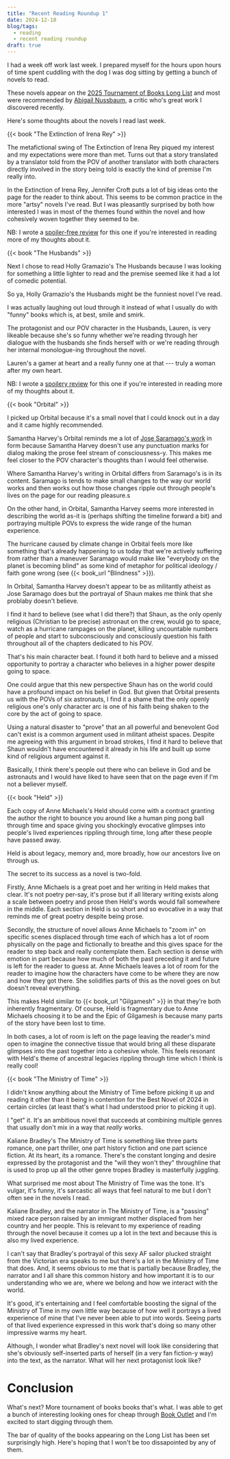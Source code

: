 ```yaml
---
title: "Recent Reading Roundup 1"
date: 2024-12-10
blog/tags:
  - reading
  - recent reading roundup
draft: true
---
```


I had a week off work last week. I prepared myself for the hours upon hours of time spent cuddling with the dog I was dog sitting by getting a bunch of novels to read.

These novels appear on the [2025 Tournament of Books Long List](https://www.tournamentofbooks.com/the-year-in-fiction-2024) and most were recommended by [Abigail Nussbaum](https://wrongquestions.blogspot.com/), a critic who's great work I discovered recently.

Here's some thoughts about the novels I read last week.

{{< book "The Extinction of Irena Rey" >}}

The metafictional swing of The Extinction of Irena Rey piqued my interest and my expectations were more than met. Turns out that a story translated by a translator told from the POV of another translator with both characters directly involved in the story being told is exactly the kind of premise I'm really into.

In the Extinction of Irena Rey, Jennifer Croft puts a lot of big ideas onto the page for the reader to think about. This seems to be common practice in the more "artsy" novels I've read. But I was pleasantly surprised by both how interested I was in most of the themes found within the novel and how cohesively woven together they seemed to be.

NB: I wrote a [spoiler-free review](/books/9781639731701/) for this one if you're interested in reading more of my thoughts about it.

{{< book "The Husbands" >}}

Next I chose to read Holly Gramazio's The Husbands because I was looking for something a little lighter to read and the premise seemed like it had a lot of comedic potential.

So ya, Holly Gramazio's the Husbands might be the funniest novel I've read.

I was actually laughing out loud through it instead of what I usually do with "funny" books which is, at best, smile and smirk.

The protagonist and our POV character in the Husbands, Lauren, is very likeable because she's so funny whether we're reading through her dialogue with the husbands she finds herself with or we're reading through her internal monologue-ing throughout the novel.

Lauren's a gamer at heart and a really funny one at that --- truly a woman after my own heart. 

NB: I wrote a [spoilery review](/books/9780385699037/) for this one if you're interested in reading more of my thoughts about it.

{{< book "Orbital" >}}

I picked up Orbital because it's a small novel that I could knock out in a day and it came highly recommended.

Samantha Harvey's Orbital reminds me a lot of [Jose Saramago's work](/authors/josé-saramago/) in form because Samantha Harvey doesn't use any punctuation marks for dialog making the prose feel stream of consciousness-y. This makes me feel closer to the POV character's thoughts than I would feel otherwise.

Where Samantha Harvey's writing in Orbital differs from Saramago's is in its content. Saramago is tends to make small changes to the way our world works and then works out how those changes ripple out through people's lives on the page for our reading pleasure.s

On the other hand, in Orbital, Samantha Harvey seems more interested in describing the world as-it is (perhaps shifting the timeline forward a bit) and portraying multiple POVs to express the wide range of the human experience.

The hurricane caused by climate change in Orbital feels more like something that's already happening to us today that we're actively suffering from rather than a maneuver Saramago would make like "everybody on the planet is becoming blind" as some kind of metaphor for political ideology / faith gone wrong (see {{< book_url "Blindness" >}}).

In Orbital, Samantha Harvey doesn't appear to be as militantly atheist as Jose Saramago does but the portrayal of Shaun makes me think that she problaby doesn't believe.

I find it hard to believe (see what I did there?) that Shaun, as the only openly religious (Christian to be precise) astronaut on the crew, would go to space, watch as a hurricane rampages on the planet, killing uncountable numbers of people and start to subconsciously and consciously question his faith throughout all of the chapters dedicated to his POV.

That's his main character beat. I found it both hard to believe and a missed opportunity to portray a character who believes in a higher power despite going to space.

One could argue that this new perspective Shaun has on the world could have a profound impact on his belief in God. But given that Orbital presents us with the POVs of six astronauts, I find it a shame that the only openly religious one's only character arc is one of his faith being shaken to the core by the act of going to space.

Using a natural disaster to "prove" that an all powerful and benevolent God can't exist is a common argument used in militant atheist spaces. Despite me agreeing with this argument in broad strokes, I find it hard to believe that Shaun wouldn't have encountered it already in his life and built up some kind of religious argument against it.

Basically, I think there's people out there who can believe in God and be astronauts and I would have liked to have seen that on the page even if I'm not a believer myself.

{{< book "Held" >}}

Each copy of Anne Michaels's Held should come with a contract granting the author the right to bounce you around like a human ping pong ball through time and space giving you shockingly evocative glimpses into people's lived experiences rippling through time, long after these people have passed away.

Held is about legacy, memory and, more broadly, how our ancestors live on through us.

The secret to its success as a novel is two-fold.

Firstly, Anne Michaels is a great poet and her writing in Held makes that clear. It's not poetry per-say, it's prose but if all literary writing exists along a scale between poetry and prose then Held's words would fall somewhere in the middle. Each section in Held is so short and so evocative in a way that reminds me of great poetry despite being prose.  

Secondly, the structure of novel allows Anne Michaels to "zoom in" on specific scenes displaced through time each of which has a lot of room physically on the page and fictionally to breathe and this gives space for the reader to step back and really contemplate them. Each section is dense with emotion in part because how much of both the past preceding it and future is left for the reader to guess at. Anne Michaels leaves a lot of room for the reader to imagine how the characters have come to be where they are now and how they got there. She solidifies parts of this as the novel goes on but doesn't reveal everything.

This makes Held similar to {{< book_url "Gilgamesh" >}} in that they're both inherently fragmentary. Of course, Held is fragmentary due to Anne Michaels choosing it to be and the Epic of Gilgamesh is because many parts of the story have been lost to time.

In both cases, a lot of room is left on the page leaving the reader's mind open to imagine the connective tissue that would bring all these disparate glimpses into the past together into a cohesive whole. This feels resonant with Held's theme of ancestral legacies rippling through time which I think is really cool!

{{< book "The Ministry of Time" >}}

I didn't know anything about the Ministry of Time before picking it up and reading it other than it being in contention for the Best Novel of 2024 in certain circles (at least that's what I had understood prior to picking it up).

I "get" it. It's an ambitious novel that succeeds at combining multiple genres that usually don't mix in a way that *really* works.

Kaliane Bradley's The Ministry of Time is something like three parts romance, one part thriller, one part history fiction and one part science fiction. At its heart, its a romance. There's the constant longing and desire expressed by the protagonist and the "will they won't they" throughline that is used to prop up all the other genre tropes Bradley is masterfully juggling.

What surprised me most about The Ministry of Time was the tone. It's vulgar, it's funny, it's sarcastic all ways that feel natural to me but I don't often see in the novels I read.

Kaliane Bradley, and the narrator in The Ministry of Time, is a "passing" mixed race person raised by an immigrant mother displaced from her country and her people. This is relevant to my experience of reading through the novel because it comes up a lot in the text and because this is also my lived experience.

I can't say that Bradley's portrayal of this sexy AF sailor plucked straight from the Victorian era speaks to me but there's a lot in the Ministry of Time that does. And, it seems obvious to me that is partially because Bradley, the narrator and I all share this common history and how important it is to our understanding who we are, where we belong and how we interact with the world.

It's good, it's entertaining and I feel comfortable boosting the signal of the Ministry of Time in my own little way because of how well it portrays a lived experience of mine that I've never been able to put into words. Seeing parts of that lived experience expressed in this work that's doing so many other impressive warms my heart.

Although, I wonder what Bradley's next novel will look like considering that she's obviously self-inserted parts of herself (in a very fan fiction-y way) into the text, as the narrator. What will her next protagonist look like?

# Conclusion

What's next? More tournament of books books that's what. I was able to get a bunch of interesting looking ones for cheap through [Book Outlet](https://bookoutlet.ca/) and I'm excited to start digging through them.

The bar of quality of the books appearing on the Long List has been set surprisingly high. Here's hoping that I won't be too dissapointed by any of them. 